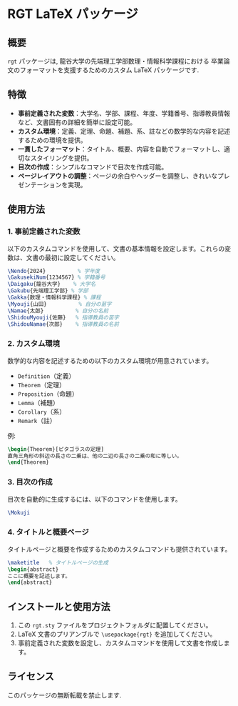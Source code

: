 
# RGT LaTeX パッケージ

## 概要

`rgt` パッケージは,
龍谷大学の先端理工学部数理・情報科学課程における
卒業論文のフォーマットを支援するためのカスタム LaTeX パッケージです.

## 特徴

- **事前定義された変数**：大学名、学部、課程、年度、学籍番号、指導教員情報など、文書固有の詳細を簡単に設定可能。
- **カスタム環境**：定義、定理、命題、補題、系、註などの数学的な内容を記述するための環境を提供。
- **一貫したフォーマット**：タイトル、概要、内容を自動でフォーマットし、適切なスタイリングを提供。
- **目次の作成**：シンプルなコマンドで目次を作成可能。
- **ページレイアウトの調整**：ページの余白やヘッダーを調整し、きれいなプレゼンテーションを実現。

## 使用方法

### 1. 事前定義された変数

以下のカスタムコマンドを使用して、文書の基本情報を設定します。これらの変数は、文書の最初に設定してください。

```latex
\Nendo{2024}          % 学年度
\GakusekiNum{1234567} % 学籍番号
\Daigaku{龍谷大学}    % 大学名
\Gakubu{先端理工学部} % 学部
\Gakka{数理・情報科学課程} % 課程
\Myouji{山田}          % 自分の苗字
\Namae{太郎}          % 自分の名前
\ShidouMyouji{佐藤}   % 指導教員の苗字
\ShidouNamae{次郎}    % 指導教員の名前
```

### 2. カスタム環境

数学的な内容を記述するための以下のカスタム環境が用意されています。

- `Definition`（定義）
- `Theorem`（定理）
- `Proposition`（命題）
- `Lemma`（補題）
- `Corollary`（系）
- `Remark`（註）

例:

```latex
\begin{Theorem}[ピタゴラスの定理]
直角三角形の斜辺の長さの二乗は、他の二辺の長さの二乗の和に等しい。
\end{Theorem}
```

### 3. 目次の作成

目次を自動的に生成するには、以下のコマンドを使用します。

```latex
\Mokuji
```

### 4. タイトルと概要ページ

タイトルページと概要を作成するためのカスタムコマンドも提供されています。

```latex
\maketitle   % タイトルページの生成
\begin{abstract}
ここに概要を記述します。
\end{abstract}
```

## インストールと使用方法

1. この `rgt.sty` ファイルをプロジェクトフォルダに配置してください。
2. LaTeX 文書のプリアンブルで `\usepackage{rgt}` を追加してください。
3. 事前定義された変数を設定し、カスタムコマンドを使用して文書を作成します。

## ライセンス
このパッケージの無断転載を禁止します.

